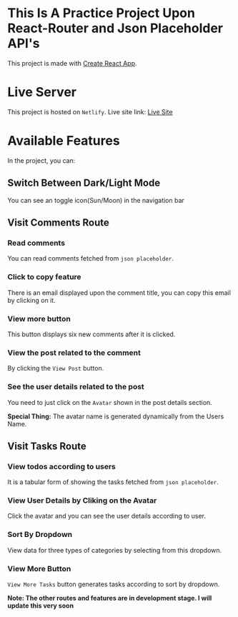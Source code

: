 # This Is A Practice Project Upon React-Router and Json Placeholder API's

This project is made with [Create React App](https://github.com/facebook/create-react-app).

# Live Server
This project is hosted on `Netlify`.
Live site link: [Live Site](https://json-api-practice.netlify.app/)

# Available Features

In the project, you can:

## Switch Between Dark/Light Mode

You can see an toggle icon(Sun/Moon) in the navigation bar

## Visit Comments Route

### Read comments
You can read comments fetched from `json placeholder`.
### Click to copy feature
There is an email displayed upon the comment title, you can copy this email by clicking on it.
### View more button
This button displays six new comments after it is clicked.
### View the post related to the comment
By clicking the `View Post` button.
### See the user details related to the post
You need to just click on the `Avatar` shown in the post details section.

**Special Thing:** The avatar name is generated dynamically from the Users Name.

## Visit Tasks Route

### View todos according to users
It is a tabular form of showing the tasks fetched from `json placeholder`.
### View User Details by Cliking on the Avatar
Click the avatar and you can see the user details according to user.
### Sort By Dropdown
View data for three types of categories by selecting from this dropdown.
### View More Button
`View More Tasks` button generates tasks according to sort by dropdown.

**Note: The other routes and features are in development stage. I will update this very soon**